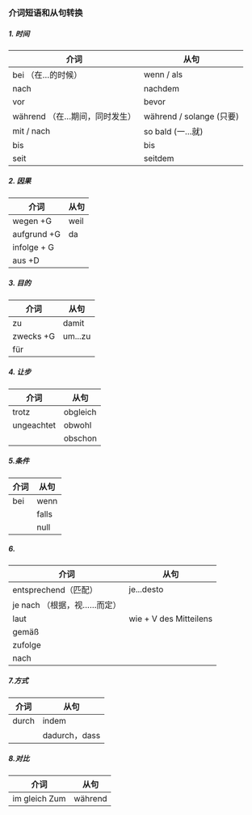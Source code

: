 ### 介词短语和从句转换

##### 1. 时间

| 介词                           | 从句                     |
| ------------------------------ | ------------------------ |
| bei （在…的时候）              | wenn / als               |
| nach                           | nachdem                  |
| vor                            | bevor                    |
| während  （在…期间，同时发生） | während / solange (只要) |
| mit / nach                     | so bald (一…就)          |
| bis                            | bis                      |
| seit                           | seitdem                  |

##### 2. 因果

| 介词        | 从句 |
| ----------- | ---- |
| wegen +G    | weil |
| aufgrund +G | da   |
| infolge + G |      |
| aus +D      |      |

##### 3. 目的

| 介词      | 从句    |
| --------- | ------- |
| zu        | damit   |
| zwecks +G | um...zu |
| für       |         |

##### 4. 让步

| 介词       | 从句     |
| ---------- | -------- |
| trotz      | obgleich |
| ungeachtet | obwohl   |
|            | obschon  |

##### 5.条件

| 介词 | 从句  |
| ---- | ----- |
| bei  | wenn  |
|      | falls |
|      | null  |

##### 6.

| 介词                       | 从句                   |
| -------------------------- | ---------------------- |
| entsprechend（匹配）       | je...desto             |
| je nach （根据，视……而定） |                        |
| laut                       | wie + V des Mitteilens |
| gemäß                      |                        |
| zufolge                    |                        |
| nach                       |                        |

##### 7.方式

| 介词  | 从句          |
| ----- | ------------- |
| durch | indem         |
|       | dadurch，dass |

##### 8.对比

| 介词          | 从句    |
| ------------- | ------- |
| im gleich Zum | während |

